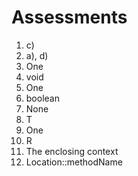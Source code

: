 

Assessments
===========

1.  c)
2.  a), d)
3.  One
4.  void
5.  One
6.  boolean
7.  None
8.  T
9.  One
10. R
11. The enclosing context
12. Location::methodName
